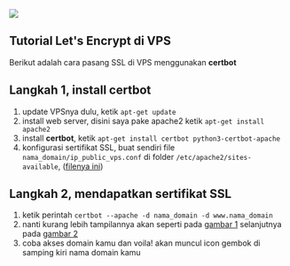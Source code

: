 <img src="https://logovectorseek.com/wp-content/uploads/2019/08/lets-encrypt-logo-vector.png"/>

<h2>Tutorial Let's Encrypt di VPS</h2>

<p>Berikut adalah cara pasang SSL di VPS menggunakan <b>certbot</b></p>

<h2>Langkah 1, install certbot</h2>
<ol>
  <li>update VPSnya dulu, ketik <code>apt-get update</code></li>
  <li>install web server, disini saya pake apache2 ketik <code>apt-get install apache2</code></li>
  <li>install <b>certbot</b>, ketik <code>apt-get install certbot python3-certbot-apache</code></li>
  <li>konfigurasi sertifikat SSL, buat sendiri file <code>nama_domain/ip_public_vps.conf</code> di folder <code>/etc/apache2/sites-available</code>, (<a href="https://raw.githubusercontent.com/febnug/tutorial-lets-encrypt-di-vps/main/febnug.cloud.conf">filenya ini</a>)
  </li>
</ol>

<h2>Langkah 2, mendapatkan sertifikat SSL</h2>

<ol>
  <li>ketik perintah <code>certbot --apache -d nama_domain -d www.nama_domain</code></li>
  <li>nanti kurang lebih tampilannya akan seperti pada <a href="https://www.rumahweb.com/journal/wp-content/uploads/2021/09/image-109.png">gambar 1</a> selanjutnya pada <a href="https://www.rumahweb.com/journal/wp-content/uploads/2021/09/image-110-1024x236.png">gambar 2</a></li>
  <li>coba akses domain kamu dan voila! akan muncul icon gembok di samping kiri nama domain kamu</li>
</ol>
